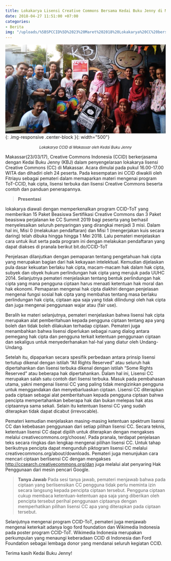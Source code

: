 ```yaml
---
title: Lokakarya Lisensi Creative Commons Bersama Kedai Buku Jenny di Makassar
date: 2018-04-27 11:51:00 +07:00
categories:
- Berita
img: "/uploads/%5BSPCCID%5D%2023%20Maret%202018%20Lokakarya%20CC%20bersama%20Kedai%20Buku%20Jenny%20di%20Makassar.jpeg"
---
```


![\[SPCCID\] 23 Maret 2018 Lokakarya CC bersama Kedai Buku Jenny di Makassar.jpeg](/uploads/%5BSPCCID%5D%2023%20Maret%202018%20Lokakarya%20CC%20bersama%20Kedai%20Buku%20Jenny%20di%20Makassar.jpeg){: .img-responsive .center-block }{: width="500"}<center><small><i> Lokakarya CCID di Makassar oleh Kedai Buku Jenny</i></small></center>

Makassar(23/03/17), Creative Commons Indonesia (CCID) berkerjasama dengan Kedai Buku Jenny (KBJ) dalam penyengelaraan lokakarya lisensi Creative Commons (CC) di Makassar. Acara dimulai pada pukul 16.00-17.00 WITA dan dihadiri oleh 24 peserta. Pada kesempatan ini CCID diwakili oleh Fitriayu sebagai pemateri dalam memaparkan materi mengenai program ToT-CCID, hak cipta, lisensi terbuka dan lisensi Creative Commons beserta contoh dan panduan penerapannya.

> **Presentasi**

lokakarya diawali dengan memperkenalkan program CCID-ToT yang memberikan 15 Paket Beasiswa Sertifikasi Creative Commons dan 3 Paket beasiswa perjalanan ke CC Summit 2019 bagi peserta yang berhasil menyelesaikan seluruh penyaringan yang dirangkai menjadi 3 misi. Dalam hal ini, Misi 0 (melakukan pendaftaran) dan Misi 1 (mengerjakan kuis secara daring) telah dibuka hingga hingga 1 Mei 2018. Lalu pemateri menjelaskan cara untuk ikut serta pada program ini dengan melakukan pendaftaran yang dapat diakses di pranala berikut bit.do/CCID-ToT

Penjelasan dilanjutkan dengan pemaparan tentang pengetahuan hak cipta yang merupakan bagian dari hak kekayaan intelektual. Kemudian dijelaskan pula dasar kekuatan berlaku hak cipta, macam-macam hak dalam hak cipta, subyek dan obyek hukum perlindungan hak cipta yang merujuk pada UUHC 2014. Selanjutnya pemateri menjelaskan tentang bentuk perlindungan hak cipta yang mana pengguna ciptaan harus menaati ketentuan hak moral dan hak ekonomi. Pemaparan mengenai hak cipta diakhiri dengan penjelasan mengenai fungsi sosial hak cipta yang membahas tentang masa berlaku perlindungan hak cipta, ciptaan apa saja yang tidak dilindungi oleh hak cipta dan juga mengenai penggunaan wajar atau (fair use). 

Beralih ke materi selanjutnya, pemateri menjelaskan bahwa lisensi hak cipta merupakan alat pemberitahuan kepada pengguna ciptaan tentang apa yang boleh dan tidak boleh dilakukan terhadap ciptaan. Pemateri juga menambahkan bahwa lisensi diperlukan sebagai ruang dialog antara pemegang hak cipta dan pengguna terkait ketentuan penggunaan ciptaan dan sekaligus untuk menyederhanakan hal-hal yang diatur oleh Undang-Undang.

Setelah itu, dipaparkan secara spesifik perbedaan antara prinsip lisensi tertutup dikenal dengan istilah “All Rights Reserved” atau seluruh hak dipertahankan dan lisensi terbuka dikenal dengan istilah “Some Rights Reserved” atau beberapa hak dipertahankan. Dalam hal ini, Lisensi CC merupakan salah satu contoh dari lisensi terbuka. Masuk pada pembahasan utama, yakni mengenai lisensi CC yang paling tidak mengizinkan pengguna untuk menggandakan dan menyebarluaskan ciptaan. Lisensi CC diterapkan pada ciptaan sebagai alat pemberitahuan kepada pengguna ciptaan bahwa pencipta mempertahankan beberapa hak dan bukan melepas hak atas ciptaannya sama sekali. Selain itu ketentuan lisensi CC yang sudah diterapkan tidak dapat dicabut (irrevocable).

Pemateri kemudian menjelaskan masing-masing ketentuan spektrum lisensi CC dan kebebasan penggunaan dari setiap pilihan lisensi CC. Secara teknis, ketentuan lisensi CC dapat dipilih untuk diterapkan dengan mengakses melalui creativecommons.org/choose/. Pada pranala, terdapat penjelasan teks secara ringkas dan lengkap mengenai pilihan lisensi CC. Untuk tahap berikutnya pencipta dapat mengunduh piktogram lisensi CC melalui creativecommons.org/about/downloads. Pemateri juga menunjukan cara mencari ciptaan berlisensi CC dengan mengakses http://ccsearch.creativecommons.org/dan juga melalui alat penyaring Hak Penggunaan dari mesin pencari Google.

> **Tanya Jawab**
Pada sesi tanya jawab, pemateri menjawab bahwa pada ciptaan yang berlisensikan CC pengguna tidak perlu meminta izin secara langsung kepada pencipta ciptaan tersebut. Pengguna ciptaan cukup membaca ketentuan-ketentuan apa saja yang diberikan oleh pencipta tersebut perihal penggunaan ciptaanya dengan memperhatikan pilihan lisensi CC apa yang diterapkan pada ciptaan tersebut.  

Selanjutnya mengenai program CCID-ToT, pemateri juga menjawab mengenai keterkait adanya logo ford foundation dan Wikimedia Indonesia pada poster program CCID-ToT. Wikimedia Indonesia merupakan perkumpulan yang menaungi keberadaan CCID di Indonesia dan Ford Foundation sebagai lembaga donor yang mendanai seluruh kegiatan CCID.


Terima kasih Kedai Buku Jenny!